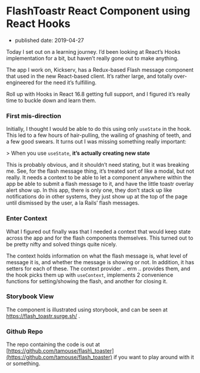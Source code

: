 # FlashToastr React Component using React Hooks

* published date: 2019-04-27

Today I set out on a learning journey. I’d been looking at React’s Hooks implementation for a bit, but haven’t really gone out to make anything.

The app I work on, Kickserv, has a Redux-based Flash message component that used in the new React-based client. It’s rather large, and totally over-engineered for the need it’s fulfilling.

Roll up with Hooks in React 16.8 getting full support, and I figured it’s really time to buckle down and learn them.

### First mis-direction

Initially, I thought I would be able to do this using only `useState` in the hook. This led to a few hours of hair-pulling, the wailing of gnashing of teeth, and a few good swears. It turns out I was missing something really important:

&gt; When you use `useState`, **it’s actually creating new state**

This is probably obvious, and it shouldn’t need stating, but it was breaking me. See, for the flash message thing, it’s treated sort of like a modal, but not really. It needs a context to be able to let a component anywhere within the app be able to submit a flash message to it, and have the little toastr overlay alert show up. In this app, there is only one, they don’t stack up like notifications do in other systems, they just show up at the top of the page until dismissed by the user, a la Rails’ flash messages.

### Enter Context

What I figured out finally was that I needed a context that would keep state across the app and for the flash components themselves. This turned out to be pretty nifty and solved things quite nicely.

The context holds information on what the flash message is, what level of message it is, and whether the message is showing or not. In addition, it has setters for each of these. The context provider .. erm .. provides them, and the hook picks them up with `useContext`, implements 2 convenience functions for setting/showing the flash, and another for closing it.

### Storybook View

The component is illustrated using storybook, and can be seen at [https://flash\_toastr.surge.sh/](https://flash_toastr.surge.sh/) .

### Github Repo

The repo containing the code is out at [https://github.com/tamouse/flash\_toaster](https://github.com/tamouse/flash_toaster) if you want to play around with it or something.

